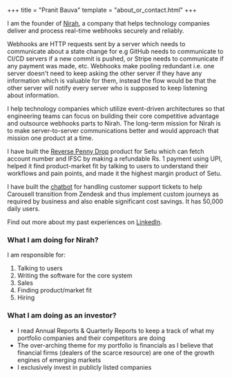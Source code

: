 +++
title = "Pranit Bauva"
template = "about_or_contact.html"
+++

I am the founder of [Nirah](https://nirah.app), a company
that helps technology companies deliver and process real-time webhooks
securely and reliably.


Webhooks are HTTP requests
sent by a server which needs to communicate about a state change for e.g
GitHub needs to communicate to CI/CD servers if a new commit is pushed,
or Stripe needs to communicate if any payment was made, etc.
Webhooks make pooling redundant i.e. one server doesn't need to keep
asking the other server if they have any information which is valuable
for them, instead the flow would be that the other server will notify
every server who is supposed to keep listening about information.

I help technology companies which utilize event-driven
architectures so that engineering teams can focus on building
their core competitive advantage and outsource webhooks parts to Nirah.
The long-term mission for Nirah is to make server-to-server communications
better and would approach that mission one product at a time.

I have built the
[Reverse Penny Drop](https://docs.setu.co/data/bav/reverse-penny-drop/quickstart)
product for Setu which can fetch account number and
IFSC by making a refundable Rs. 1 payment using UPI, helped it find
product-market fit by talking to users to understand their workflows
and pain points, and made it the highest margin product of Setu.

I have built the [chatbot](https://support.carousell.com/hc/en-us) for handling
customer support tickets to help
Carousell transition from Zendesk and thus implement custom journeys
as required by business and also enable significant cost savings.
It has 50,000 daily users.

Find out more about my past experiences on
[LinkedIn](https://www.linkedin.com/in/pranitbauva/).

### What I am doing for Nirah?

I am responsible for:
1. Talking to users
2. Writing the software for the core system
3. Sales
4. Finding product/market fit
5. Hiring

### What I am doing as an investor?
 - I read Annual Reports & Quarterly Reports to keep a track of what my
   portfolio companies and their competitors are doing
 - The over-arching theme for my portfolio is financials as I believe
   that financial firms (dealers of the scarce resource) are one of the
   growth engines of emerging markets
 - I exclusively invest in publicly listed companies
